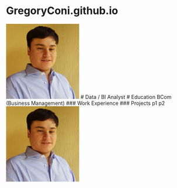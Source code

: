 # GregoryConi.github.io
<img src="https://github.com/GregoryConi/GregoryConi.github.io/blob/main/Greg%20Profile%20Photo%202023.jpg" alt="Alt Text" width="200">
# Data / BI Analyst
# Education
BCom (Business Management)
### Work Experience
### Projects
p1
p2

<img src="https://github.com/GregoryConi/GregoryConi.github.io/blob/main/Greg%20Profile%20Photo%202023.jpg" alt="Alt Text" width="200">
